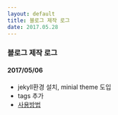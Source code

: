 ```yaml
---
layout: default
title: 블로그 제작 로그
date: 2017.05.28
---
```


### 블로그 제작 로그 

#### 2017/05/06

* jekyll환경 설치, minial theme 도입
* tags 추가 
* [사용방법](./2017/05/28/blog-log)
